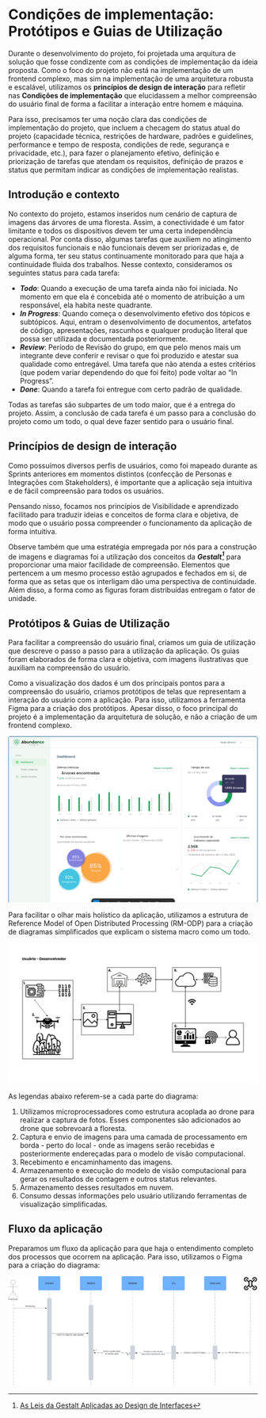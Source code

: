# Condições de implementação: Protótipos e Guias de Utilização

Durante o desenvolvimento do projeto, foi projetada uma arquitura de solução que fosse condizente com as condições de implementação da ideia proposta. Como o foco do projeto não está na implementação de um frontend complexo, mas sim na implementação de uma arquitetura robusta e escalável, utilizamos os **princípios de design de interação** para refletir nas **Condições de implementação** que elucidassem a melhor compreensão do usuário final de forma a facilitar a interação entre homem e máquina.

Para isso, precisamos ter uma noção clara das condições de implementação do projeto, que incluem a checagem do status atual do projeto (capacidade técnica, restrições de hardware, padrões e guidelines, performance e tempo de resposta, condições de rede, segurança e privacidade, etc.), para fazer o planejamento efetivo, definição e priorização de tarefas que atendam os requisitos, definição de prazos e status que permitam indicar as condições de implementação realistas.

## Introdução e contexto

No contexto do projeto, estamos inseridos num cenário de captura de imagens das árvores de uma floresta. Assim, a conectividade é um fator limitante e todos os dispositivos devem ter uma certa independência operacional. 
Por conta disso, algumas tarefas que auxiliem no atingimento dos requisitos funcionais e não funcionais devem ser priorizadas e, de alguma forma, ter seu status continuamente monitorado para que haja a continuidade fluida dos trabalhos. Nesse contexto, consideramos os seguintes status para cada tarefa:

- ***Todo***: Quando a execução de uma tarefa ainda não foi iniciada. No momento em que ela é concebida até o momento de atribuição a um responsável, ela habita neste quadrante.
- ***In Progress***: Quando começa o desenvolvimento efetivo dos tópicos e subtópicos. Aqui, entram o desenvolvimento de documentos, artefatos de código, apresentações, rascunhos e qualquer produção literal que possa ser utilizada e documentada posteriormente.
- ***Review***: Período de Revisão do grupo, em que pelo menos mais um integrante deve conferir e revisar o que foi produzido e atestar sua qualidade como entregável. Uma tarefa que não atenda a estes critérios (que podem variar dependendo do que foi feito) pode voltar ao “In Progress”.
- ***Done***: Quando a tarefa foi entregue com certo padrão de qualidade.

Todas as tarefas são subpartes de um todo maior, que é a entrega do projeto. Assim, a conclusão de cada tarefa é um passo para a conclusão do projeto como um todo, o qual deve fazer sentido para o usuário final.

## Princípios de design de interação

Como possuímos diversos perfis de usuários, como foi mapeado durante as Sprints anteriores em momentos distintos (confecção de Personas e Integrações com Stakeholders), é importante que a aplicação seja intuitiva e de fácil compreensão para todos os usuários.

Pensando nisso, focamos nos princípios de Visibilidade e aprendizado facilitado para traduzir ideias e conceitos de forma clara e objetiva, de modo que o usuário possa compreender o funcionamento da aplicação de forma intuitiva.

Observe também que uma estratégia empregada por nós para a construção de imagens e diagramas foi a utilização dos conceitos da ***Gestalt[^1]*** para proporcionar uma maior facilidade de compreensão. Elementos que pertencem a um mesmo processo estão agrupados e fechados em si, de forma que as setas que os interligam dão uma perspectiva de continuidade. Além disso, a forma como as figuras foram distribuídas entregam o fator de unidade.

## Protótipos & Guias de Utilização

Para facilitar a compreensão do usuário final, criamos um guia de utilização que descreve o passo a passo para a utilização da aplicação. Os guias foram elaborados de forma clara e objetiva, com imagens ilustrativas que auxiliam na compreensão do usuário.

Como a visualização dos dados é um dos principais pontos para a compreensão do usuário, criamos protótipos de telas que representam a interação do usuário com a aplicação. Para isso, utilizamos a ferramenta Figma para a criação dos protótipos. Apesar disso, o foco principal do projeto é a implementação da arquitetura de solução, e não a criação de um frontend complexo.

![Protótipo do fluxo](../../static/img/Wireframe.png)

Para facilitar o olhar mais holístico da aplicação, utilizamos a estrutura de Reference Model of Open Distributed Processing (RM-ODP) para a criação de diagramas simplificados que explicam o sistema macro como um todo.

![Protótipo do fluxo](../../static/img/Arquitetura-didatica.jpeg)

As legendas abaixo referem-se a cada parte do diagrama:

1. Utilizamos microprocessadores como estrutura acoplada ao drone para realizar a captura de fotos. Esses componentes são adicionados ao drone que sobrevoará a floresta.
2. Captura e envio de imagens para uma camada de processamento em borda - perto do local - onde as imagens serão recebidas e posteriormente endereçadas para o modelo de visão computacional.
3. Recebimento e encaminhamento das imagens.
4. Armazenamento e execução do modelo de visão computacional para gerar os resultados de contagem e outros status relevantes.
5. Armazenamento desses resultados em nuvem.
6. Consumo dessas informações pelo usuário utilizando ferramentas de visualização simplificadas.

## Fluxo da aplicação

Preparamos um fluxo da aplicação para que haja o entendimento completo dos processos que ocorrem na aplicação. Para isso, utilizamos o Figma para a criação do diagrama:

![Protótipo do fluxo](../../static/img/Fluxo.jpeg)

[^1]: [As Leis da Gestalt Aplicadas ao Design de Interfaces](https://brasil.uxdesign.cc/as-leis-da-gestalt-aplicadas-ao-design-de-interfaces-efc480dc06ec)